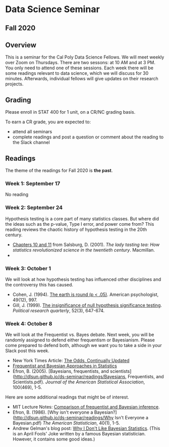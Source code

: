 # Data Science Seminar
## Fall 2020

## Overview

This is a seminar for the Cal Poly Data Science Fellows. We will meet weekly over Zoom on Thursdays. There are two 
sessons: at 10 AM and at 3 PM. You only need to attend one of these sessions. Each week there will be some readings 
relevant to data science, which we will discuss for 30 minutes. Afterwards, individual fellows will give updates on 
their research projects.



## Grading

Please enroll in STAT 400 for 1 unit, on a CR/NC grading basis.

To earn a CR grade, you are expected to:

- attend all seminars
- complete readings and post a question or comment about the reading to the Slack channel


## Readings

The theme of the readings for Fall 2020 is **the past**.

### Week 1: September 17

No reading


### Week 2: September 24

Hypothesis testing is a core part of many statistics classes. But where did the ideas such as the p-value, Type I error, and power come from? This reading reviews the chaotic history of hypothesis testing in the 20th century.

- [Chapters 10 and 11](http://dlsun.github.io/ds-seminar/readings/LadyTastingTea-HypothesisTesting.pdf) from Salsburg, D. (2001). _The lady tasting tea: How statistics revolutionized science in the twentieth century_. Macmillan.
- 


### Week 3: October 1
We will look at how hypothesis testing has influenced other disciplines and the controversy this has caused.

- Cohen, J. (1994). [The earth is round (p < .05)](http://www.iro.umontreal.ca/~dift3913/cours/papers/cohen1994_The_earth_is_round.pdf). American psychologist, 49(12), 997. 
- Gill, J. (1999). [The insignificance of null hypothesis significance testing](https://american.theopenscholar.com/files/jeffgill/files/hypo.pdf). _Political research quarterly_, 52(3), 647-674.


### Week 4: October 8

We will look at the Frequentist vs. Bayes debate. Next week, you will be randomly assigned to defend either frequentism or Bayesianism. Please come prepared to 
defend both, although we want you to take a side in your Slack post this week.

- New York Times Article: [The Odds, Continually Updated](readings/The%20Odds,%20Continually%20Updated%20-%20The%20New%20York%20Times.pdf)
- [Frequentist and Bayesian Approaches in Statistics](https://www.probabilisticworld.com/frequentist-bayesian-approaches-inferential-statistics)
- Efron, B. (2005). [Bayesians, frequentists, and scientists](http://dlsun.github.io/ds-seminar/readings/Bayesians, Frequentists, and Scientists.pdf). _Journal of the American Statistical Association_, 100(469), 1-5.

Here are some additional readings that might be of interest.

- MIT Lecture Notes: [Comparison of frequentist and Bayesian inference](https://ocw.mit.edu/courses/mathematics/18-05-introduction-to-probability-and-statistics-spring-2014/readings/MIT18_05S14_Reading20.pdf).
- Efron, B. (1986). [Why isn't everyone a Bayesian?](http://dlsun.github.io/ds-seminar/readings/Why Isn't Everyone a Bayesian.pdf) _The American Statistician_, 40(1), 1-5.
- Andrew Gelman's blog post: [Why I Don't Like Bayesian Statistics](https://statmodeling.stat.columbia.edu/2008/04/01/problems_with_b/). (This is an April Fools' Joke written by a famous Bayesian statistician. However, it contains some good ideas.)
